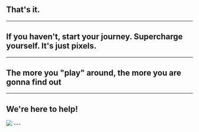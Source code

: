  <!-- .slide: class="title-slide title-slide--top" data-background-color="var(--chateau)" -->
## That's it.
---
<!-- .slide: class="title-slide title-slide--right" -->
## If you haven't, <span style="color: var(--fuschia)">start</span> your journey. <span style="color: var(--selective)">Supercharge</span> yourself. It's <span style="color: var(--blueberry)">just pixels</span>.
---
<!-- .slide: class="title-slide" -->
## The more you <span style="color: var(--fuschia)">"play"</span> around, the more you are gonna <span style="color:var(--chateau)">find out</span>
---
<!-- .slide: class="title-slide title-slide--top" data-background-color="var(--black)" -->
## <span style="color: var(--selective)">We</span>'re here to <span style="color: var(--chateau)">help!</span>
<img class="chrome-logo" src="/shared/images/chrome-logo.svg">
---
<!-- End Section